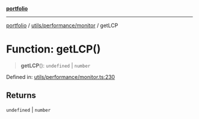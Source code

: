 [**portfolio**](../../../../README.md)

***

[portfolio](../../../../modules.md) / [utils/performance/monitor](../README.md) / getLCP

# Function: getLCP()

> **getLCP**(): `undefined` \| `number`

Defined in: [utils/performance/monitor.ts:230](https://github.com/tnorlund/Portfolio/blob/16ff5b010f7345be5848c350fe0b629806745794/portfolio/utils/performance/monitor.ts#L230)

## Returns

`undefined` \| `number`
